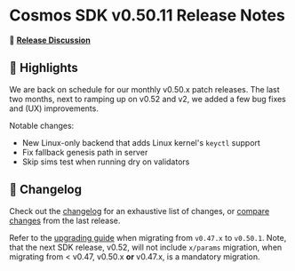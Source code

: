 # Cosmos SDK v0.50.11 Release Notes

💬 [**Release Discussion**](https://github.com/orgs/cosmos/discussions/58)

## 🚀 Highlights

We are back on schedule for our monthly v0.50.x patch releases.
The last two months, next to ramping up on v0.52 and v2, we added a few bug fixes and (UX) improvements.

Notable changes:

* New Linux-only backend that adds Linux kernel's `keyctl` support
* Fix fallback genesis path in server
* Skip sims test when running dry on validators

## 📝 Changelog

Check out the [changelog](https://github.com/cosmos/cosmos-sdk/blob/v0.50.11/CHANGELOG.md) for an exhaustive list of changes, or [compare changes](https://github.com/cosmos/cosmos-sdk/compare/v0.50.10...v0.50.11) from the last release.

Refer to the [upgrading guide](https://github.com/cosmos/cosmos-sdk/blob/release/v0.50.x/UPGRADING.md) when migrating from `v0.47.x` to `v0.50.1`.
Note, that the next SDK release, v0.52, will not include `x/params` migration, when migrating from < v0.47, v0.50.x **or** v0.47.x, is a mandatory migration.
